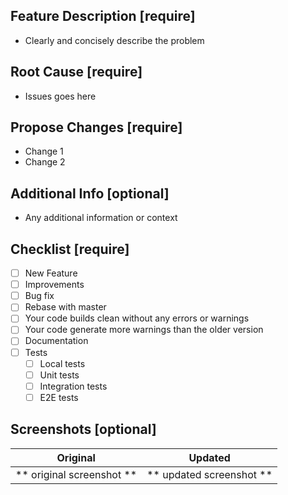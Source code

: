 ## Feature Description [require]
- Clearly and concisely describe the problem

## Root Cause [require]
- Issues goes here

## Propose Changes [require]
- Change 1
- Change 2

## Additional Info [optional]
- Any additional information or context

## Checklist [require]
- [ ] New Feature
- [ ] Improvements
- [ ] Bug fix
- [ ] Rebase with master
- [ ] Your code builds clean without any errors or warnings
- [ ] Your code generate more warnings than the older version
- [ ] Documentation
- [ ] Tests
   - [ ] Local tests
   - [ ] Unit tests
   - [ ] Integration tests
   - [ ] E2E tests

## Screenshots [optional]

Original                            |  Updated
:----------------------------------------: | :----------------------------------------:
** original screenshot **                  |    ** updated screenshot **